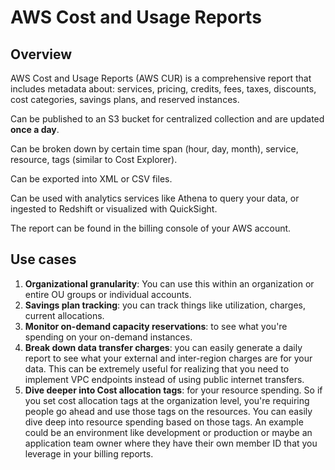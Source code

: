 # AWS Cost and Usage Reports

## Overview

AWS Cost and Usage Reports (AWS CUR) is a comprehensive report that includes metadata about: services, pricing, credits, fees, taxes, discounts, cost categories, savings plans, and reserved instances.

Can be published to an S3 bucket for centralized collection and are updated **once a day**.

Can be broken down by certain time span (hour, day, month), service, resource, tags (similar to Cost Explorer).

Can be exported into XML or CSV files.

Can be used with analytics services like Athena to query your data, or ingested to Redshift or visualized with QuickSight.

The report can be found in the billing console of your AWS account.


## Use cases

1. **Organizational granularity**: You can use this within an organization or entire OU groups or individual accounts.
2. **Savings plan tracking**: you can track things like utilization, charges, current allocations.
3. **Monitor on-demand capacity reservations**: to see what you're spending on your on-demand instances.
4. **Break down data transfer charges**: you can easily generate a daily report to see what your external and inter-region charges are for your data. This can be extremely useful for realizing that you need to implement VPC endpoints instead of using public internet transfers.
5. **Dive deeper into Cost allocation tags**: for your resource spending. So if you set cost allocation tags at the organization level, you're requiring people go ahead and use those tags on the resources. You can easily dive deep into resource spending based on those tags. An example could be an environment like development or production or maybe an application team owner where they have their own member ID that you leverage in your billing reports.
